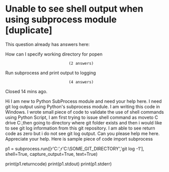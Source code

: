
# Unable to see shell output when using subprocess module [duplicate]







This question already has answers here:
                        
                    



How can I specify working directory for popen

                                (2 answers)
                            


Run subprocess and print output to logging

                                (4 answers)
                            

Closed 14 mins ago.



Hi I am new to Python SubProcess module and need your help here. I need git log output using Python's subprocess module. I am writing this code in Windows.
I wrote small piece of code to validate the use of shell commands using Python Script, I am first trying to issue shell command as moveto C drive C:,then going to directory where git folder exists and then i would like to see git log information from this git repository. I am able to see return code as zero but i do not see git log output.
Can you please help me here. Appreciate your help.
Here is sample piece of code
import subprocess

p1 = subprocess.run([r'C:',r'C:\SOME_GIT_DIRECTORY','git log -1'], shell=True, capture_output=True, text=True)

  
print(p1.returncode)
print(p1.stdout)
print(p1.stderr)


        